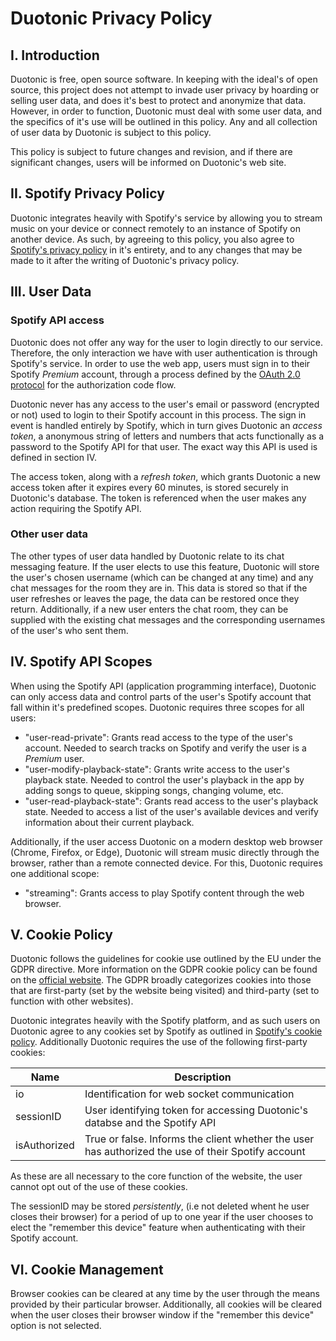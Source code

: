 # Duotonic Privacy Policy

## I. Introduction

Duotonic is free, open source software. In keeping with the ideal's of open source, this project does not attempt to invade user privacy by hoarding or selling user data, and does it's best to protect and anonymize that data. However, in order to function, Duotonic must deal with some user data, and the specifics of it's use will be outlined in this policy. Any and all collection of user data by Duotonic is subject to this policy.

This policy is subject to future changes and revision, and if there are significant changes, users will be informed on Duotonic's web site.

## II. Spotify Privacy Policy

Duotonic integrates heavily with Spotify's service by allowing you to stream music on your device or connect remotely to an instance of Spotify on another device. As such, by agreeing to this policy, you also agree to [Spotify's privacy policy](https://www.spotify.com/us/legal/privacy-policy/) in it's entirety, and to any changes that may be made to it after the writing of Duotonic's privacy policy.

## III. User Data

### Spotify API access
Duotonic does not offer any way for the user to login directly to our service. Therefore, the only interaction we have with user authentication is through Spotify's service. In order to use the web app, users must sign in to their Spotify *Premium* account, through a process defined by the [OAuth 2.0 protocol](https://oauth.net/2/) for the authorization code flow.

Duotonic never has any access to the user's email or password (encrypted or not) used to login to their Spotify account in this process. The sign in event is handled entirely by Spotify, which in turn gives Duotonic an *access token*, a anonymous string of letters and numbers that acts functionally as a password to the Spotify API for that user. The exact way this API is used is defined in section IV.

The access token, along with a *refresh token*, which grants Duotonic a new access token after it expires every 60 minutes, is stored securely in Duotonic's database. The token is referenced when the user makes any action requiring the Spotify API.

### Other user data
The other types of user data handled by Duotonic relate to its chat messaging feature. If the user elects to use this feature, Duotonic will store the user's chosen username (which can be changed at any time) and any chat messages for the room they are in. This data is stored so that if the user refreshes or leaves the page, the data can be restored once they return. Additionally, if a new user enters the chat room, they can be supplied with the existing chat messages and the corresponding usernames of the user's who sent them.

## IV. Spotify API Scopes

When using the Spotify API (application programming interface), Duotonic can only access data and control parts of the user's Spotify account that fall within it's predefined scopes. Duotonic requires three scopes for all users:

- "user-read-private": Grants read access to the type of the user's account. Needed to search tracks on Spotify and verify the user is a *Premium* user.
- "user-modify-playback-state": Grants write access to the user's playback state. Needed to control the user's playback in the app by adding songs to queue, skipping songs, changing volume, etc.
- "user-read-playback-state": Grants read access to the user's playback state. Needed to access a list of the user's available devices and verify information about their current playback.

Additionally, if the user access Duotonic on a modern desktop web browser (Chrome, Firefox, or Edge), Duotonic will stream music directly through the browser, rather than a remote connected device. For this, Duotonic requires one additional scope: 

- "streaming": Grants access to play Spotify content through the web browser.

## V. Cookie Policy

Duotonic follows the guidelines for cookie use outlined by the EU under the GDPR directive. More information on the GDPR cookie policy can be found on the [official website](https://ec.europa.eu/info/cookies_en). The GDPR broadly categorizes cookies into those that are first-party (set by the website being visited) and third-party (set to function with other websites). 

Duotonic integrates heavily with the Spotify platform, and as such users on Duotonic agree to any cookies set by Spotify as outlined in [Spotify's cookie policy](https://www.spotify.com/us/legal/cookies-policy/). Additionally Duotonic requires the use of the following first-party cookies:

| Name         | Description                                                                                        |
| ------------ | -------------------------------------------------------------------------------------------------- |
| io           | Identification for web socket communication                                                        |
| sessionID    | User identifying token for accessing Duotonic's databse and the Spotify API                                               |
| isAuthorized | True or false. Informs the client whether the user has authorized the use of their Spotify account |

As these are all necessary to the core function of the website, the user cannot opt out of the use of these cookies.

The sessionID may be stored *persistently*, (i.e not deleted whent he user closes their browser) for a period of up to one year if the user chooses to elect the "remember this device" feature when authenticating with their Spotify account.

## VI. Cookie Management

Browser cookies can be cleared at any time by the user through the means provided by their particular browser. Additionally, all cookies will be cleared when the user closes their browser window if the "remember this device" option is not selected.
